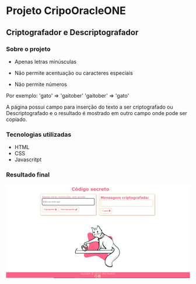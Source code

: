 # Projeto CripoOracleONE

## Criptografador e Descriptografador

### Sobre o projeto

- Apenas letras minúsculas

- Não permite acentuação ou caracteres especiais
- Não permite números

Por exemplo:
'gato' => 'gaitober'
'gaitober' => 'gato'

A página possui campo para inserção do texto a ser criptografado ou Descriptografado e o resultado é mostrado em outro campo onde pode ser copiado.

### Tecnologias utilizadas

- HTML
- CSS
- Javascritpt

### Resultado final

![imagem](https://github.com/AnaBeat/Codificador-e-descodificador/blob/master/img/codsecreto.JPG)
